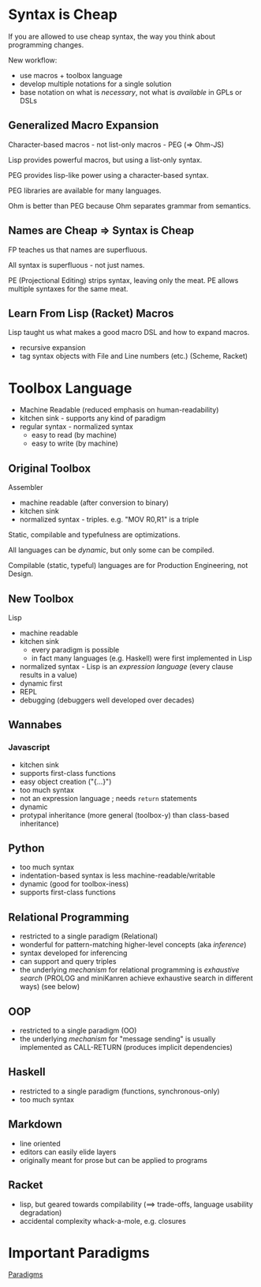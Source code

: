 # Syntax is Cheap
If you are allowed to use cheap syntax, the way you think about programming changes.

New workflow:
- use macros + toolbox language
- develop multiple notations for a single solution
- base notation on what is *necessary*, not what is *available* in GPLs or DSLs

## Generalized Macro Expansion
Character-based macros
	- not list-only macros
	- PEG (=> Ohm-JS)

Lisp provides powerful macros, but using a list-only syntax.

PEG provides lisp-like power using a character-based syntax.

PEG libraries are available for many languages.

Ohm is better than PEG because Ohm separates grammar from semantics.
## Names are Cheap => Syntax is Cheap
FP teaches us that names are superfluous.

All syntax is superfluous - not just names.

PE (Projectional Editing) strips syntax, leaving only the meat.  PE allows multiple syntaxes for the same meat.
## Learn From Lisp (Racket) Macros
Lisp taught us what makes a good macro DSL and how to expand macros.
- recursive expansion
- tag syntax objects with File and Line numbers (etc.) (Scheme, Racket)
# Toolbox Language
- Machine Readable (reduced emphasis on human-readability)
- kitchen sink - supports any kind of paradigm
- regular syntax - normalized syntax 
	- easy to read (by machine)
	- easy to write (by machine)


## Original Toolbox
Assembler
- machine readable (after conversion to binary)
- kitchen sink
- normalized syntax - triples.  e.g. "MOV R0,R1" is a triple

Static, compilable and typefulness are optimizations.

All languages can be *dynamic*, but only some can be compiled.

Compilable (static, typeful) languages are for Production Engineering, not Design.

## New Toolbox
Lisp
- machine readable
- kitchen sink
	- every paradigm is possible
	- in fact many languages (e.g. Haskell) were first implemented in Lisp
- normalized syntax - Lisp is an *expression language* (every clause results in a value)
- dynamic first
- REPL
- debugging (debuggers well developed over decades)

## Wannabes
### Javascript
- kitchen sink
- supports first-class functions
- easy object creation ("{...}")
- too much syntax
- not an expression language ; needs `return` statements
- dynamic
- protypal inheritance (more general (toolbox-y) than class-based inheritance)
## Python
- too much syntax 
- indentation-based syntax is less machine-readable/writable
- dynamic (good for toolbox-iness)
- supports first-class functions
## Relational Programming
- restricted to a single paradigm (Relational)
- wonderful for pattern-matching higher-level concepts (aka *inference*)
- syntax developed for inferencing
- can support and query triples
- the underlying *mechanism* for relational programming is *exhaustive search* (PROLOG and miniKanren achieve exhaustive search in different ways) (see below)
## OOP
- restricted to a single paradigm (OO)
- the underlying *mechanism* for "message sending" is usually implemented as CALL-RETURN (produces implicit dependencies)
## Haskell
- restricted to a single paradigm (functions, synchronous-only)
- too much syntax
## Markdown
- line oriented
- editors can easily elide layers
- originally meant for prose but can be applied to programs
## Racket
- lisp, but geared towards compilability (==> trade-offs, language usability degradation)
- accidental complexity whack-a-mole, e.g. closures

# Important Paradigms
[Paradigms]()
